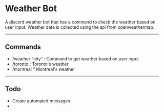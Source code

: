 # Weather Bot

A discord weather bot that has a command to check the weather based on user input. Weather data is collected using the api from openweathermap. 

---

## Commands
* /weather "city" : Command to get weather based on user input
* /toronto : Toronto's weather
* /montreal " Montreal's weather

---

## Todo
* Create automated messages 
*
